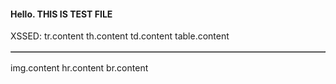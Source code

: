 <h4>Hello. THIS IS TEST FILE</h4>
XSSED:<walkthrough-web-preview-icon accesskey="accesskey.value&lt;xssed&gt;'sd" autocapitalize="autocapitalize.value&lt;xssed&gt;'sd" class="class.value&lt;xssed&gt;'sd" contenteditable="contenteditable.value&lt;xssed&gt;'sd" data-xss="data-*.value&lt;xssed&gt;'sd" dir="dir.value&lt;xssed&gt;'sd" draggable="draggable.value&lt;xssed&gt;'sd" hidden="hidden.value&lt;xssed&gt;'sd" id="id.value&lt;xssed&gt;'sd" itemprop="itemprop.value&lt;xssed&gt;'sd" lang="lang.value&lt;xssed&gt;'sd" role="role.value&lt;xssed&gt;'sd" slot="slot.value&lt;xssed&gt;'sd" spellcheck="spellcheck.value&lt;xssed&gt;'sd" style="style.value&lt;xssed&gt;'sd" tabindex="tabindex.value&lt;xssed&gt;'sd" title="title.value&lt;xssed&gt;'sd" translate="translate.value&lt;xssed&gt;'sd">walkthrough-web-preview-icon.content</walkthrough-web-preview-icon>
<walkthrough-watcher-block accesskey="accesskey.value&lt;xssed&gt;'sd" autocapitalize="autocapitalize.value&lt;xssed&gt;'sd" class="class.value&lt;xssed&gt;'sd" contenteditable="contenteditable.value&lt;xssed&gt;'sd" data-xss="data-*.value&lt;xssed&gt;'sd" dir="dir.value&lt;xssed&gt;'sd" draggable="draggable.value&lt;xssed&gt;'sd" hidden="hidden.value&lt;xssed&gt;'sd" id="id.value&lt;xssed&gt;'sd" itemprop="itemprop.value&lt;xssed&gt;'sd" lang="lang.value&lt;xssed&gt;'sd" role="role.value&lt;xssed&gt;'sd" slot="slot.value&lt;xssed&gt;'sd" spellcheck="spellcheck.value&lt;xssed&gt;'sd" style="style.value&lt;xssed&gt;'sd" tabindex="tabindex.value&lt;xssed&gt;'sd" title="title.value&lt;xssed&gt;'sd" translate="translate.value&lt;xssed&gt;'sd">walkthrough-watcher-block.content</walkthrough-watcher-block>
<walkthrough-visibility-analytics accesskey="accesskey.value&lt;xssed&gt;'sd" autocapitalize="autocapitalize.value&lt;xssed&gt;'sd" class="class.value&lt;xssed&gt;'sd" contenteditable="contenteditable.value&lt;xssed&gt;'sd" data-xss="data-*.value&lt;xssed&gt;'sd" dir="dir.value&lt;xssed&gt;'sd" draggable="draggable.value&lt;xssed&gt;'sd" hidden="hidden.value&lt;xssed&gt;'sd" id="id.value&lt;xssed&gt;'sd" itemprop="itemprop.value&lt;xssed&gt;'sd" lang="lang.value&lt;xssed&gt;'sd" role="role.value&lt;xssed&gt;'sd" slot="slot.value&lt;xssed&gt;'sd" spellcheck="spellcheck.value&lt;xssed&gt;'sd" style="style.value&lt;xssed&gt;'sd" tabindex="tabindex.value&lt;xssed&gt;'sd" title="title.value&lt;xssed&gt;'sd" translate="translate.value&lt;xssed&gt;'sd">walkthrough-visibility-analytics.content</walkthrough-visibility-analytics>
<walkthrough-tutorial-duration accesskey="accesskey.value&lt;xssed&gt;'sd" autocapitalize="autocapitalize.value&lt;xssed&gt;'sd" class="class.value&lt;xssed&gt;'sd" contenteditable="contenteditable.value&lt;xssed&gt;'sd" data-xss="data-*.value&lt;xssed&gt;'sd" dir="dir.value&lt;xssed&gt;'sd" draggable="draggable.value&lt;xssed&gt;'sd" hidden="hidden.value&lt;xssed&gt;'sd" id="id.value&lt;xssed&gt;'sd" itemprop="itemprop.value&lt;xssed&gt;'sd" lang="lang.value&lt;xssed&gt;'sd" role="role.value&lt;xssed&gt;'sd" slot="slot.value&lt;xssed&gt;'sd" spellcheck="spellcheck.value&lt;xssed&gt;'sd" style="style.value&lt;xssed&gt;'sd" tabindex="tabindex.value&lt;xssed&gt;'sd" title="title.value&lt;xssed&gt;'sd" translate="translate.value&lt;xssed&gt;'sd">walkthrough-tutorial-duration.content</walkthrough-tutorial-duration>
<walkthrough-tutorial-difficulty accesskey="accesskey.value&lt;xssed&gt;'sd" autocapitalize="autocapitalize.value&lt;xssed&gt;'sd" class="class.value&lt;xssed&gt;'sd" contenteditable="contenteditable.value&lt;xssed&gt;'sd" data-xss="data-*.value&lt;xssed&gt;'sd" dir="dir.value&lt;xssed&gt;'sd" draggable="draggable.value&lt;xssed&gt;'sd" hidden="hidden.value&lt;xssed&gt;'sd" id="id.value&lt;xssed&gt;'sd" itemprop="itemprop.value&lt;xssed&gt;'sd" lang="lang.value&lt;xssed&gt;'sd" role="role.value&lt;xssed&gt;'sd" slot="slot.value&lt;xssed&gt;'sd" spellcheck="spellcheck.value&lt;xssed&gt;'sd" style="style.value&lt;xssed&gt;'sd" tabindex="tabindex.value&lt;xssed&gt;'sd" title="title.value&lt;xssed&gt;'sd" translate="translate.value&lt;xssed&gt;'sd">walkthrough-tutorial-difficulty.content</walkthrough-tutorial-difficulty>
<walkthrough-tutorial-card accesskey="accesskey.value&lt;xssed&gt;'sd" autocapitalize="autocapitalize.value&lt;xssed&gt;'sd" class="class.value&lt;xssed&gt;'sd" contenteditable="contenteditable.value&lt;xssed&gt;'sd" data-xss="data-*.value&lt;xssed&gt;'sd" dir="dir.value&lt;xssed&gt;'sd" draggable="draggable.value&lt;xssed&gt;'sd" hidden="hidden.value&lt;xssed&gt;'sd" id="id.value&lt;xssed&gt;'sd" itemprop="itemprop.value&lt;xssed&gt;'sd" lang="lang.value&lt;xssed&gt;'sd" role="role.value&lt;xssed&gt;'sd" slot="slot.value&lt;xssed&gt;'sd" spellcheck="spellcheck.value&lt;xssed&gt;'sd" style="style.value&lt;xssed&gt;'sd" tabindex="tabindex.value&lt;xssed&gt;'sd" title="title.value&lt;xssed&gt;'sd" translate="translate.value&lt;xssed&gt;'sd">walkthrough-tutorial-card.content</walkthrough-tutorial-card>
<walkthrough-test accesskey="accesskey.value&lt;xssed&gt;'sd" autocapitalize="autocapitalize.value&lt;xssed&gt;'sd" class="class.value&lt;xssed&gt;'sd" contenteditable="contenteditable.value&lt;xssed&gt;'sd" data-xss="data-*.value&lt;xssed&gt;'sd" dir="dir.value&lt;xssed&gt;'sd" draggable="draggable.value&lt;xssed&gt;'sd" hidden="hidden.value&lt;xssed&gt;'sd" id="id.value&lt;xssed&gt;'sd" itemprop="itemprop.value&lt;xssed&gt;'sd" lang="lang.value&lt;xssed&gt;'sd" role="role.value&lt;xssed&gt;'sd" slot="slot.value&lt;xssed&gt;'sd" spellcheck="spellcheck.value&lt;xssed&gt;'sd" style="style.value&lt;xssed&gt;'sd" tabindex="tabindex.value&lt;xssed&gt;'sd" title="title.value&lt;xssed&gt;'sd" translate="translate.value&lt;xssed&gt;'sd">walkthrough-test.content</walkthrough-test>
<walkthrough-spotlight-pointer accesskey="accesskey.value&lt;xssed&gt;'sd" autocapitalize="autocapitalize.value&lt;xssed&gt;'sd" class="class.value&lt;xssed&gt;'sd" contenteditable="contenteditable.value&lt;xssed&gt;'sd" data-xss="data-*.value&lt;xssed&gt;'sd" dir="dir.value&lt;xssed&gt;'sd" draggable="draggable.value&lt;xssed&gt;'sd" hidden="hidden.value&lt;xssed&gt;'sd" id="id.value&lt;xssed&gt;'sd" itemprop="itemprop.value&lt;xssed&gt;'sd" lang="lang.value&lt;xssed&gt;'sd" role="role.value&lt;xssed&gt;'sd" slot="slot.value&lt;xssed&gt;'sd" spellcheck="spellcheck.value&lt;xssed&gt;'sd" style="style.value&lt;xssed&gt;'sd" tabindex="tabindex.value&lt;xssed&gt;'sd" title="title.value&lt;xssed&gt;'sd" translate="translate.value&lt;xssed&gt;'sd">walkthrough-spotlight-pointer.content</walkthrough-spotlight-pointer>
<walkthrough-related-content accesskey="accesskey.value&lt;xssed&gt;'sd" autocapitalize="autocapitalize.value&lt;xssed&gt;'sd" class="class.value&lt;xssed&gt;'sd" contenteditable="contenteditable.value&lt;xssed&gt;'sd" data-xss="data-*.value&lt;xssed&gt;'sd" dir="dir.value&lt;xssed&gt;'sd" draggable="draggable.value&lt;xssed&gt;'sd" hidden="hidden.value&lt;xssed&gt;'sd" id="id.value&lt;xssed&gt;'sd" itemprop="itemprop.value&lt;xssed&gt;'sd" lang="lang.value&lt;xssed&gt;'sd" role="role.value&lt;xssed&gt;'sd" slot="slot.value&lt;xssed&gt;'sd" spellcheck="spellcheck.value&lt;xssed&gt;'sd" style="style.value&lt;xssed&gt;'sd" tabindex="tabindex.value&lt;xssed&gt;'sd" title="title.value&lt;xssed&gt;'sd" translate="translate.value&lt;xssed&gt;'sd">walkthrough-related-content.content</walkthrough-related-content>
<walkthrough-project-setup accesskey="accesskey.value&lt;xssed&gt;'sd" autocapitalize="autocapitalize.value&lt;xssed&gt;'sd" class="class.value&lt;xssed&gt;'sd" contenteditable="contenteditable.value&lt;xssed&gt;'sd" data-xss="data-*.value&lt;xssed&gt;'sd" dir="dir.value&lt;xssed&gt;'sd" draggable="draggable.value&lt;xssed&gt;'sd" hidden="hidden.value&lt;xssed&gt;'sd" id="id.value&lt;xssed&gt;'sd" itemprop="itemprop.value&lt;xssed&gt;'sd" lang="lang.value&lt;xssed&gt;'sd" role="role.value&lt;xssed&gt;'sd" slot="slot.value&lt;xssed&gt;'sd" spellcheck="spellcheck.value&lt;xssed&gt;'sd" style="style.value&lt;xssed&gt;'sd" tabindex="tabindex.value&lt;xssed&gt;'sd" title="title.value&lt;xssed&gt;'sd" translate="translate.value&lt;xssed&gt;'sd">walkthrough-project-setup.content</walkthrough-project-setup>
<walkthrough-pin-section-icon accesskey="accesskey.value&lt;xssed&gt;'sd" autocapitalize="autocapitalize.value&lt;xssed&gt;'sd" class="class.value&lt;xssed&gt;'sd" contenteditable="contenteditable.value&lt;xssed&gt;'sd" data-xss="data-*.value&lt;xssed&gt;'sd" dir="dir.value&lt;xssed&gt;'sd" draggable="draggable.value&lt;xssed&gt;'sd" hidden="hidden.value&lt;xssed&gt;'sd" id="id.value&lt;xssed&gt;'sd" itemprop="itemprop.value&lt;xssed&gt;'sd" lang="lang.value&lt;xssed&gt;'sd" role="role.value&lt;xssed&gt;'sd" slot="slot.value&lt;xssed&gt;'sd" spellcheck="spellcheck.value&lt;xssed&gt;'sd" style="style.value&lt;xssed&gt;'sd" tabindex="tabindex.value&lt;xssed&gt;'sd" title="title.value&lt;xssed&gt;'sd" translate="translate.value&lt;xssed&gt;'sd">walkthrough-pin-section-icon.content</walkthrough-pin-section-icon>
<walkthrough-path-nav accesskey="accesskey.value&lt;xssed&gt;'sd" autocapitalize="autocapitalize.value&lt;xssed&gt;'sd" class="class.value&lt;xssed&gt;'sd" contenteditable="contenteditable.value&lt;xssed&gt;'sd" data-xss="data-*.value&lt;xssed&gt;'sd" dir="dir.value&lt;xssed&gt;'sd" draggable="draggable.value&lt;xssed&gt;'sd" hidden="hidden.value&lt;xssed&gt;'sd" id="id.value&lt;xssed&gt;'sd" itemprop="itemprop.value&lt;xssed&gt;'sd" lang="lang.value&lt;xssed&gt;'sd" role="role.value&lt;xssed&gt;'sd" slot="slot.value&lt;xssed&gt;'sd" spellcheck="spellcheck.value&lt;xssed&gt;'sd" style="style.value&lt;xssed&gt;'sd" tabindex="tabindex.value&lt;xssed&gt;'sd" title="title.value&lt;xssed&gt;'sd" translate="translate.value&lt;xssed&gt;'sd">walkthrough-path-nav.content</walkthrough-path-nav>
<walkthrough-panel-category accesskey="accesskey.value&lt;xssed&gt;'sd" autocapitalize="autocapitalize.value&lt;xssed&gt;'sd" class="class.value&lt;xssed&gt;'sd" contenteditable="contenteditable.value&lt;xssed&gt;'sd" data-xss="data-*.value&lt;xssed&gt;'sd" dir="dir.value&lt;xssed&gt;'sd" draggable="draggable.value&lt;xssed&gt;'sd" hidden="hidden.value&lt;xssed&gt;'sd" id="id.value&lt;xssed&gt;'sd" itemprop="itemprop.value&lt;xssed&gt;'sd" lang="lang.value&lt;xssed&gt;'sd" role="role.value&lt;xssed&gt;'sd" slot="slot.value&lt;xssed&gt;'sd" spellcheck="spellcheck.value&lt;xssed&gt;'sd" style="style.value&lt;xssed&gt;'sd" tabindex="tabindex.value&lt;xssed&gt;'sd" title="title.value&lt;xssed&gt;'sd" translate="translate.value&lt;xssed&gt;'sd">walkthrough-panel-category.content</walkthrough-panel-category>
<walkthrough-open-cloud-shell-button accesskey="accesskey.value&lt;xssed&gt;'sd" autocapitalize="autocapitalize.value&lt;xssed&gt;'sd" class="class.value&lt;xssed&gt;'sd" contenteditable="contenteditable.value&lt;xssed&gt;'sd" data-xss="data-*.value&lt;xssed&gt;'sd" dir="dir.value&lt;xssed&gt;'sd" draggable="draggable.value&lt;xssed&gt;'sd" hidden="hidden.value&lt;xssed&gt;'sd" id="id.value&lt;xssed&gt;'sd" itemprop="itemprop.value&lt;xssed&gt;'sd" lang="lang.value&lt;xssed&gt;'sd" role="role.value&lt;xssed&gt;'sd" slot="slot.value&lt;xssed&gt;'sd" spellcheck="spellcheck.value&lt;xssed&gt;'sd" style="style.value&lt;xssed&gt;'sd" tabindex="tabindex.value&lt;xssed&gt;'sd" title="title.value&lt;xssed&gt;'sd" translate="translate.value&lt;xssed&gt;'sd">walkthrough-open-cloud-shell-button.content</walkthrough-open-cloud-shell-button>
<walkthrough-notification-menu-icon accesskey="accesskey.value&lt;xssed&gt;'sd" autocapitalize="autocapitalize.value&lt;xssed&gt;'sd" class="class.value&lt;xssed&gt;'sd" contenteditable="contenteditable.value&lt;xssed&gt;'sd" data-xss="data-*.value&lt;xssed&gt;'sd" dir="dir.value&lt;xssed&gt;'sd" draggable="draggable.value&lt;xssed&gt;'sd" hidden="hidden.value&lt;xssed&gt;'sd" id="id.value&lt;xssed&gt;'sd" itemprop="itemprop.value&lt;xssed&gt;'sd" lang="lang.value&lt;xssed&gt;'sd" role="role.value&lt;xssed&gt;'sd" slot="slot.value&lt;xssed&gt;'sd" spellcheck="spellcheck.value&lt;xssed&gt;'sd" style="style.value&lt;xssed&gt;'sd" tabindex="tabindex.value&lt;xssed&gt;'sd" title="title.value&lt;xssed&gt;'sd" translate="translate.value&lt;xssed&gt;'sd">walkthrough-notification-menu-icon.content</walkthrough-notification-menu-icon>
<walkthrough-nav-menu-icon accesskey="accesskey.value&lt;xssed&gt;'sd" autocapitalize="autocapitalize.value&lt;xssed&gt;'sd" class="class.value&lt;xssed&gt;'sd" contenteditable="contenteditable.value&lt;xssed&gt;'sd" data-xss="data-*.value&lt;xssed&gt;'sd" dir="dir.value&lt;xssed&gt;'sd" draggable="draggable.value&lt;xssed&gt;'sd" hidden="hidden.value&lt;xssed&gt;'sd" id="id.value&lt;xssed&gt;'sd" itemprop="itemprop.value&lt;xssed&gt;'sd" lang="lang.value&lt;xssed&gt;'sd" role="role.value&lt;xssed&gt;'sd" slot="slot.value&lt;xssed&gt;'sd" spellcheck="spellcheck.value&lt;xssed&gt;'sd" style="style.value&lt;xssed&gt;'sd" tabindex="tabindex.value&lt;xssed&gt;'sd" title="title.value&lt;xssed&gt;'sd" translate="translate.value&lt;xssed&gt;'sd">walkthrough-nav-menu-icon.content</walkthrough-nav-menu-icon>
<walkthrough-more-icon accesskey="accesskey.value&lt;xssed&gt;'sd" autocapitalize="autocapitalize.value&lt;xssed&gt;'sd" class="class.value&lt;xssed&gt;'sd" contenteditable="contenteditable.value&lt;xssed&gt;'sd" data-xss="data-*.value&lt;xssed&gt;'sd" dir="dir.value&lt;xssed&gt;'sd" draggable="draggable.value&lt;xssed&gt;'sd" hidden="hidden.value&lt;xssed&gt;'sd" id="id.value&lt;xssed&gt;'sd" itemprop="itemprop.value&lt;xssed&gt;'sd" lang="lang.value&lt;xssed&gt;'sd" role="role.value&lt;xssed&gt;'sd" slot="slot.value&lt;xssed&gt;'sd" spellcheck="spellcheck.value&lt;xssed&gt;'sd" style="style.value&lt;xssed&gt;'sd" tabindex="tabindex.value&lt;xssed&gt;'sd" title="title.value&lt;xssed&gt;'sd" translate="translate.value&lt;xssed&gt;'sd">walkthrough-more-icon.content</walkthrough-more-icon>
<walkthrough-more-horizontal-icon accesskey="accesskey.value&lt;xssed&gt;'sd" autocapitalize="autocapitalize.value&lt;xssed&gt;'sd" class="class.value&lt;xssed&gt;'sd" contenteditable="contenteditable.value&lt;xssed&gt;'sd" data-xss="data-*.value&lt;xssed&gt;'sd" dir="dir.value&lt;xssed&gt;'sd" draggable="draggable.value&lt;xssed&gt;'sd" hidden="hidden.value&lt;xssed&gt;'sd" id="id.value&lt;xssed&gt;'sd" itemprop="itemprop.value&lt;xssed&gt;'sd" lang="lang.value&lt;xssed&gt;'sd" role="role.value&lt;xssed&gt;'sd" slot="slot.value&lt;xssed&gt;'sd" spellcheck="spellcheck.value&lt;xssed&gt;'sd" style="style.value&lt;xssed&gt;'sd" tabindex="tabindex.value&lt;xssed&gt;'sd" title="title.value&lt;xssed&gt;'sd" translate="translate.value&lt;xssed&gt;'sd">walkthrough-more-horizontal-icon.content</walkthrough-more-horizontal-icon>
<walkthrough-load-tutorial-url accesskey="accesskey.value&lt;xssed&gt;'sd" autocapitalize="autocapitalize.value&lt;xssed&gt;'sd" class="class.value&lt;xssed&gt;'sd" contenteditable="contenteditable.value&lt;xssed&gt;'sd" data-xss="data-*.value&lt;xssed&gt;'sd" dir="dir.value&lt;xssed&gt;'sd" draggable="draggable.value&lt;xssed&gt;'sd" hidden="hidden.value&lt;xssed&gt;'sd" id="id.value&lt;xssed&gt;'sd" itemprop="itemprop.value&lt;xssed&gt;'sd" lang="lang.value&lt;xssed&gt;'sd" role="role.value&lt;xssed&gt;'sd" slot="slot.value&lt;xssed&gt;'sd" spellcheck="spellcheck.value&lt;xssed&gt;'sd" style="style.value&lt;xssed&gt;'sd" tabindex="tabindex.value&lt;xssed&gt;'sd" title="title.value&lt;xssed&gt;'sd" translate="translate.value&lt;xssed&gt;'sd">walkthrough-load-tutorial-url.content</walkthrough-load-tutorial-url>
<walkthrough-inline-feedback accesskey="accesskey.value&lt;xssed&gt;'sd" autocapitalize="autocapitalize.value&lt;xssed&gt;'sd" class="class.value&lt;xssed&gt;'sd" contenteditable="contenteditable.value&lt;xssed&gt;'sd" data-xss="data-*.value&lt;xssed&gt;'sd" dir="dir.value&lt;xssed&gt;'sd" draggable="draggable.value&lt;xssed&gt;'sd" hidden="hidden.value&lt;xssed&gt;'sd" id="id.value&lt;xssed&gt;'sd" itemprop="itemprop.value&lt;xssed&gt;'sd" lang="lang.value&lt;xssed&gt;'sd" role="role.value&lt;xssed&gt;'sd" slot="slot.value&lt;xssed&gt;'sd" spellcheck="spellcheck.value&lt;xssed&gt;'sd" style="style.value&lt;xssed&gt;'sd" tabindex="tabindex.value&lt;xssed&gt;'sd" title="title.value&lt;xssed&gt;'sd" translate="translate.value&lt;xssed&gt;'sd">walkthrough-inline-feedback.content</walkthrough-inline-feedback>
<walkthrough-info-message accesskey="accesskey.value&lt;xssed&gt;'sd" autocapitalize="autocapitalize.value&lt;xssed&gt;'sd" class="class.value&lt;xssed&gt;'sd" contenteditable="contenteditable.value&lt;xssed&gt;'sd" data-xss="data-*.value&lt;xssed&gt;'sd" dir="dir.value&lt;xssed&gt;'sd" draggable="draggable.value&lt;xssed&gt;'sd" hidden="hidden.value&lt;xssed&gt;'sd" id="id.value&lt;xssed&gt;'sd" itemprop="itemprop.value&lt;xssed&gt;'sd" lang="lang.value&lt;xssed&gt;'sd" role="role.value&lt;xssed&gt;'sd" slot="slot.value&lt;xssed&gt;'sd" spellcheck="spellcheck.value&lt;xssed&gt;'sd" style="style.value&lt;xssed&gt;'sd" tabindex="tabindex.value&lt;xssed&gt;'sd" title="title.value&lt;xssed&gt;'sd" translate="translate.value&lt;xssed&gt;'sd">walkthrough-info-message.content</walkthrough-info-message>
<walkthrough-header-content accesskey="accesskey.value&lt;xssed&gt;'sd" autocapitalize="autocapitalize.value&lt;xssed&gt;'sd" class="class.value&lt;xssed&gt;'sd" contenteditable="contenteditable.value&lt;xssed&gt;'sd" data-xss="data-*.value&lt;xssed&gt;'sd" dir="dir.value&lt;xssed&gt;'sd" draggable="draggable.value&lt;xssed&gt;'sd" hidden="hidden.value&lt;xssed&gt;'sd" id="id.value&lt;xssed&gt;'sd" itemprop="itemprop.value&lt;xssed&gt;'sd" lang="lang.value&lt;xssed&gt;'sd" role="role.value&lt;xssed&gt;'sd" slot="slot.value&lt;xssed&gt;'sd" spellcheck="spellcheck.value&lt;xssed&gt;'sd" style="style.value&lt;xssed&gt;'sd" tabindex="tabindex.value&lt;xssed&gt;'sd" title="title.value&lt;xssed&gt;'sd" translate="translate.value&lt;xssed&gt;'sd">walkthrough-header-content.content</walkthrough-header-content>
<walkthrough-footnote accesskey="accesskey.value&lt;xssed&gt;'sd" autocapitalize="autocapitalize.value&lt;xssed&gt;'sd" class="class.value&lt;xssed&gt;'sd" contenteditable="contenteditable.value&lt;xssed&gt;'sd" data-xss="data-*.value&lt;xssed&gt;'sd" dir="dir.value&lt;xssed&gt;'sd" draggable="draggable.value&lt;xssed&gt;'sd" hidden="hidden.value&lt;xssed&gt;'sd" id="id.value&lt;xssed&gt;'sd" itemprop="itemprop.value&lt;xssed&gt;'sd" lang="lang.value&lt;xssed&gt;'sd" role="role.value&lt;xssed&gt;'sd" slot="slot.value&lt;xssed&gt;'sd" spellcheck="spellcheck.value&lt;xssed&gt;'sd" style="style.value&lt;xssed&gt;'sd" tabindex="tabindex.value&lt;xssed&gt;'sd" title="title.value&lt;xssed&gt;'sd" translate="translate.value&lt;xssed&gt;'sd">walkthrough-footnote.content</walkthrough-footnote>
<walkthrough-finish-button accesskey="accesskey.value&lt;xssed&gt;'sd" autocapitalize="autocapitalize.value&lt;xssed&gt;'sd" class="class.value&lt;xssed&gt;'sd" contenteditable="contenteditable.value&lt;xssed&gt;'sd" data-xss="data-*.value&lt;xssed&gt;'sd" dir="dir.value&lt;xssed&gt;'sd" draggable="draggable.value&lt;xssed&gt;'sd" hidden="hidden.value&lt;xssed&gt;'sd" id="id.value&lt;xssed&gt;'sd" itemprop="itemprop.value&lt;xssed&gt;'sd" lang="lang.value&lt;xssed&gt;'sd" role="role.value&lt;xssed&gt;'sd" slot="slot.value&lt;xssed&gt;'sd" spellcheck="spellcheck.value&lt;xssed&gt;'sd" style="style.value&lt;xssed&gt;'sd" tabindex="tabindex.value&lt;xssed&gt;'sd" title="title.value&lt;xssed&gt;'sd" translate="translate.value&lt;xssed&gt;'sd">walkthrough-finish-button.content</walkthrough-finish-button>
<walkthrough-enable-apis accesskey="accesskey.value&lt;xssed&gt;'sd" autocapitalize="autocapitalize.value&lt;xssed&gt;'sd" class="class.value&lt;xssed&gt;'sd" contenteditable="contenteditable.value&lt;xssed&gt;'sd" data-xss="data-*.value&lt;xssed&gt;'sd" dir="dir.value&lt;xssed&gt;'sd" draggable="draggable.value&lt;xssed&gt;'sd" hidden="hidden.value&lt;xssed&gt;'sd" id="id.value&lt;xssed&gt;'sd" itemprop="itemprop.value&lt;xssed&gt;'sd" lang="lang.value&lt;xssed&gt;'sd" role="role.value&lt;xssed&gt;'sd" slot="slot.value&lt;xssed&gt;'sd" spellcheck="spellcheck.value&lt;xssed&gt;'sd" style="style.value&lt;xssed&gt;'sd" tabindex="tabindex.value&lt;xssed&gt;'sd" title="title.value&lt;xssed&gt;'sd" translate="translate.value&lt;xssed&gt;'sd">walkthrough-enable-apis.content</walkthrough-enable-apis>
<walkthrough-editor-spotlight accesskey="accesskey.value&lt;xssed&gt;'sd" autocapitalize="autocapitalize.value&lt;xssed&gt;'sd" class="class.value&lt;xssed&gt;'sd" contenteditable="contenteditable.value&lt;xssed&gt;'sd" data-xss="data-*.value&lt;xssed&gt;'sd" dir="dir.value&lt;xssed&gt;'sd" draggable="draggable.value&lt;xssed&gt;'sd" hidden="hidden.value&lt;xssed&gt;'sd" id="id.value&lt;xssed&gt;'sd" itemprop="itemprop.value&lt;xssed&gt;'sd" lang="lang.value&lt;xssed&gt;'sd" role="role.value&lt;xssed&gt;'sd" slot="slot.value&lt;xssed&gt;'sd" spellcheck="spellcheck.value&lt;xssed&gt;'sd" style="style.value&lt;xssed&gt;'sd" tabindex="tabindex.value&lt;xssed&gt;'sd" title="title.value&lt;xssed&gt;'sd" translate="translate.value&lt;xssed&gt;'sd">walkthrough-editor-spotlight.content</walkthrough-editor-spotlight>
<walkthrough-editor-select-regex accesskey="accesskey.value&lt;xssed&gt;'sd" autocapitalize="autocapitalize.value&lt;xssed&gt;'sd" class="class.value&lt;xssed&gt;'sd" contenteditable="contenteditable.value&lt;xssed&gt;'sd" data-xss="data-*.value&lt;xssed&gt;'sd" dir="dir.value&lt;xssed&gt;'sd" draggable="draggable.value&lt;xssed&gt;'sd" hidden="hidden.value&lt;xssed&gt;'sd" id="id.value&lt;xssed&gt;'sd" itemprop="itemprop.value&lt;xssed&gt;'sd" lang="lang.value&lt;xssed&gt;'sd" role="role.value&lt;xssed&gt;'sd" slot="slot.value&lt;xssed&gt;'sd" spellcheck="spellcheck.value&lt;xssed&gt;'sd" style="style.value&lt;xssed&gt;'sd" tabindex="tabindex.value&lt;xssed&gt;'sd" title="title.value&lt;xssed&gt;'sd" translate="translate.value&lt;xssed&gt;'sd">walkthrough-editor-select-regex.content</walkthrough-editor-select-regex>
<walkthrough-editor-select-line accesskey="accesskey.value&lt;xssed&gt;'sd" autocapitalize="autocapitalize.value&lt;xssed&gt;'sd" class="class.value&lt;xssed&gt;'sd" contenteditable="contenteditable.value&lt;xssed&gt;'sd" data-xss="data-*.value&lt;xssed&gt;'sd" dir="dir.value&lt;xssed&gt;'sd" draggable="draggable.value&lt;xssed&gt;'sd" hidden="hidden.value&lt;xssed&gt;'sd" id="id.value&lt;xssed&gt;'sd" itemprop="itemprop.value&lt;xssed&gt;'sd" lang="lang.value&lt;xssed&gt;'sd" role="role.value&lt;xssed&gt;'sd" slot="slot.value&lt;xssed&gt;'sd" spellcheck="spellcheck.value&lt;xssed&gt;'sd" style="style.value&lt;xssed&gt;'sd" tabindex="tabindex.value&lt;xssed&gt;'sd" title="title.value&lt;xssed&gt;'sd" translate="translate.value&lt;xssed&gt;'sd">walkthrough-editor-select-line.content</walkthrough-editor-select-line>
<walkthrough-editor-open-file accesskey="accesskey.value&lt;xssed&gt;'sd" autocapitalize="autocapitalize.value&lt;xssed&gt;'sd" class="class.value&lt;xssed&gt;'sd" contenteditable="contenteditable.value&lt;xssed&gt;'sd" data-xss="data-*.value&lt;xssed&gt;'sd" dir="dir.value&lt;xssed&gt;'sd" draggable="draggable.value&lt;xssed&gt;'sd" hidden="hidden.value&lt;xssed&gt;'sd" id="id.value&lt;xssed&gt;'sd" itemprop="itemprop.value&lt;xssed&gt;'sd" lang="lang.value&lt;xssed&gt;'sd" role="role.value&lt;xssed&gt;'sd" slot="slot.value&lt;xssed&gt;'sd" spellcheck="spellcheck.value&lt;xssed&gt;'sd" style="style.value&lt;xssed&gt;'sd" tabindex="tabindex.value&lt;xssed&gt;'sd" title="title.value&lt;xssed&gt;'sd" translate="translate.value&lt;xssed&gt;'sd">walkthrough-editor-open-file.content</walkthrough-editor-open-file>
<walkthrough-disable-features accesskey="accesskey.value&lt;xssed&gt;'sd" autocapitalize="autocapitalize.value&lt;xssed&gt;'sd" class="class.value&lt;xssed&gt;'sd" contenteditable="contenteditable.value&lt;xssed&gt;'sd" data-xss="data-*.value&lt;xssed&gt;'sd" dir="dir.value&lt;xssed&gt;'sd" draggable="draggable.value&lt;xssed&gt;'sd" hidden="hidden.value&lt;xssed&gt;'sd" id="id.value&lt;xssed&gt;'sd" itemprop="itemprop.value&lt;xssed&gt;'sd" lang="lang.value&lt;xssed&gt;'sd" role="role.value&lt;xssed&gt;'sd" slot="slot.value&lt;xssed&gt;'sd" spellcheck="spellcheck.value&lt;xssed&gt;'sd" style="style.value&lt;xssed&gt;'sd" tabindex="tabindex.value&lt;xssed&gt;'sd" title="title.value&lt;xssed&gt;'sd" translate="translate.value&lt;xssed&gt;'sd">walkthrough-disable-features.content</walkthrough-disable-features>
<walkthrough-conclusion-trophy accesskey="accesskey.value&lt;xssed&gt;'sd" autocapitalize="autocapitalize.value&lt;xssed&gt;'sd" class="class.value&lt;xssed&gt;'sd" contenteditable="contenteditable.value&lt;xssed&gt;'sd" data-xss="data-*.value&lt;xssed&gt;'sd" dir="dir.value&lt;xssed&gt;'sd" draggable="draggable.value&lt;xssed&gt;'sd" hidden="hidden.value&lt;xssed&gt;'sd" id="id.value&lt;xssed&gt;'sd" itemprop="itemprop.value&lt;xssed&gt;'sd" lang="lang.value&lt;xssed&gt;'sd" role="role.value&lt;xssed&gt;'sd" slot="slot.value&lt;xssed&gt;'sd" spellcheck="spellcheck.value&lt;xssed&gt;'sd" style="style.value&lt;xssed&gt;'sd" tabindex="tabindex.value&lt;xssed&gt;'sd" title="title.value&lt;xssed&gt;'sd" translate="translate.value&lt;xssed&gt;'sd">walkthrough-conclusion-trophy.content</walkthrough-conclusion-trophy>
<walkthrough-code-block accesskey="accesskey.value&lt;xssed&gt;'sd" autocapitalize="autocapitalize.value&lt;xssed&gt;'sd" class="class.value&lt;xssed&gt;'sd" contenteditable="contenteditable.value&lt;xssed&gt;'sd" data-xss="data-*.value&lt;xssed&gt;'sd" dir="dir.value&lt;xssed&gt;'sd" draggable="draggable.value&lt;xssed&gt;'sd" hidden="hidden.value&lt;xssed&gt;'sd" id="id.value&lt;xssed&gt;'sd" itemprop="itemprop.value&lt;xssed&gt;'sd" lang="lang.value&lt;xssed&gt;'sd" role="role.value&lt;xssed&gt;'sd" slot="slot.value&lt;xssed&gt;'sd" spellcheck="spellcheck.value&lt;xssed&gt;'sd" style="style.value&lt;xssed&gt;'sd" tabindex="tabindex.value&lt;xssed&gt;'sd" title="title.value&lt;xssed&gt;'sd" translate="translate.value&lt;xssed&gt;'sd">walkthrough-code-block.content</walkthrough-code-block>
<walkthrough-cloud-shell-settings-icon accesskey="accesskey.value&lt;xssed&gt;'sd" autocapitalize="autocapitalize.value&lt;xssed&gt;'sd" class="class.value&lt;xssed&gt;'sd" contenteditable="contenteditable.value&lt;xssed&gt;'sd" data-xss="data-*.value&lt;xssed&gt;'sd" dir="dir.value&lt;xssed&gt;'sd" draggable="draggable.value&lt;xssed&gt;'sd" hidden="hidden.value&lt;xssed&gt;'sd" id="id.value&lt;xssed&gt;'sd" itemprop="itemprop.value&lt;xssed&gt;'sd" lang="lang.value&lt;xssed&gt;'sd" role="role.value&lt;xssed&gt;'sd" slot="slot.value&lt;xssed&gt;'sd" spellcheck="spellcheck.value&lt;xssed&gt;'sd" style="style.value&lt;xssed&gt;'sd" tabindex="tabindex.value&lt;xssed&gt;'sd" title="title.value&lt;xssed&gt;'sd" translate="translate.value&lt;xssed&gt;'sd">walkthrough-cloud-shell-settings-icon.content</walkthrough-cloud-shell-settings-icon>
<walkthrough-cloud-shell-maximize-icon accesskey="accesskey.value&lt;xssed&gt;'sd" autocapitalize="autocapitalize.value&lt;xssed&gt;'sd" class="class.value&lt;xssed&gt;'sd" contenteditable="contenteditable.value&lt;xssed&gt;'sd" data-xss="data-*.value&lt;xssed&gt;'sd" dir="dir.value&lt;xssed&gt;'sd" draggable="draggable.value&lt;xssed&gt;'sd" hidden="hidden.value&lt;xssed&gt;'sd" id="id.value&lt;xssed&gt;'sd" itemprop="itemprop.value&lt;xssed&gt;'sd" lang="lang.value&lt;xssed&gt;'sd" role="role.value&lt;xssed&gt;'sd" slot="slot.value&lt;xssed&gt;'sd" spellcheck="spellcheck.value&lt;xssed&gt;'sd" style="style.value&lt;xssed&gt;'sd" tabindex="tabindex.value&lt;xssed&gt;'sd" title="title.value&lt;xssed&gt;'sd" translate="translate.value&lt;xssed&gt;'sd">walkthrough-cloud-shell-maximize-icon.content</walkthrough-cloud-shell-maximize-icon>
<walkthrough-cloud-shell-icon accesskey="accesskey.value&lt;xssed&gt;'sd" autocapitalize="autocapitalize.value&lt;xssed&gt;'sd" class="class.value&lt;xssed&gt;'sd" contenteditable="contenteditable.value&lt;xssed&gt;'sd" data-xss="data-*.value&lt;xssed&gt;'sd" dir="dir.value&lt;xssed&gt;'sd" draggable="draggable.value&lt;xssed&gt;'sd" hidden="hidden.value&lt;xssed&gt;'sd" id="id.value&lt;xssed&gt;'sd" itemprop="itemprop.value&lt;xssed&gt;'sd" lang="lang.value&lt;xssed&gt;'sd" role="role.value&lt;xssed&gt;'sd" slot="slot.value&lt;xssed&gt;'sd" spellcheck="spellcheck.value&lt;xssed&gt;'sd" style="style.value&lt;xssed&gt;'sd" tabindex="tabindex.value&lt;xssed&gt;'sd" title="title.value&lt;xssed&gt;'sd" translate="translate.value&lt;xssed&gt;'sd">walkthrough-cloud-shell-icon.content</walkthrough-cloud-shell-icon>
<walkthrough-cloud-shell-editor-icon accesskey="accesskey.value&lt;xssed&gt;'sd" autocapitalize="autocapitalize.value&lt;xssed&gt;'sd" class="class.value&lt;xssed&gt;'sd" contenteditable="contenteditable.value&lt;xssed&gt;'sd" data-xss="data-*.value&lt;xssed&gt;'sd" dir="dir.value&lt;xssed&gt;'sd" draggable="draggable.value&lt;xssed&gt;'sd" hidden="hidden.value&lt;xssed&gt;'sd" id="id.value&lt;xssed&gt;'sd" itemprop="itemprop.value&lt;xssed&gt;'sd" lang="lang.value&lt;xssed&gt;'sd" role="role.value&lt;xssed&gt;'sd" slot="slot.value&lt;xssed&gt;'sd" spellcheck="spellcheck.value&lt;xssed&gt;'sd" style="style.value&lt;xssed&gt;'sd" tabindex="tabindex.value&lt;xssed&gt;'sd" title="title.value&lt;xssed&gt;'sd" translate="translate.value&lt;xssed&gt;'sd">walkthrough-cloud-shell-editor-icon.content</walkthrough-cloud-shell-editor-icon>
<var accesskey="accesskey.value&lt;xssed&gt;'sd" autocapitalize="autocapitalize.value&lt;xssed&gt;'sd" class="class.value&lt;xssed&gt;'sd" contenteditable="contenteditable.value&lt;xssed&gt;'sd" data-xss="data-*.value&lt;xssed&gt;'sd" dir="dir.value&lt;xssed&gt;'sd" draggable="draggable.value&lt;xssed&gt;'sd" hidden="hidden.value&lt;xssed&gt;'sd" id="id.value&lt;xssed&gt;'sd" itemprop="itemprop.value&lt;xssed&gt;'sd" lang="lang.value&lt;xssed&gt;'sd" role="role.value&lt;xssed&gt;'sd" slot="slot.value&lt;xssed&gt;'sd" spellcheck="spellcheck.value&lt;xssed&gt;'sd" style="style.value&lt;xssed&gt;'sd" tabindex="tabindex.value&lt;xssed&gt;'sd" title="title.value&lt;xssed&gt;'sd" translate="translate.value&lt;xssed&gt;'sd">var.content</var>
<ul accesskey="accesskey.value&lt;xssed&gt;'sd" autocapitalize="autocapitalize.value&lt;xssed&gt;'sd" class="class.value&lt;xssed&gt;'sd" contenteditable="contenteditable.value&lt;xssed&gt;'sd" data-xss="data-*.value&lt;xssed&gt;'sd" dir="dir.value&lt;xssed&gt;'sd" draggable="draggable.value&lt;xssed&gt;'sd" hidden="hidden.value&lt;xssed&gt;'sd" id="id.value&lt;xssed&gt;'sd" itemprop="itemprop.value&lt;xssed&gt;'sd" lang="lang.value&lt;xssed&gt;'sd" role="role.value&lt;xssed&gt;'sd" slot="slot.value&lt;xssed&gt;'sd" spellcheck="spellcheck.value&lt;xssed&gt;'sd" style="style.value&lt;xssed&gt;'sd" tabindex="tabindex.value&lt;xssed&gt;'sd" title="title.value&lt;xssed&gt;'sd" translate="translate.value&lt;xssed&gt;'sd">ul.content</ul>
<tr align="align.value&lt;xssed&gt;'sd" bgcolor="bgcolor.value&lt;xssed&gt;'sd" accesskey="accesskey.value&lt;xssed&gt;'sd" autocapitalize="autocapitalize.value&lt;xssed&gt;'sd" class="class.value&lt;xssed&gt;'sd" contenteditable="contenteditable.value&lt;xssed&gt;'sd" data-xss="data-*.value&lt;xssed&gt;'sd" dir="dir.value&lt;xssed&gt;'sd" draggable="draggable.value&lt;xssed&gt;'sd" hidden="hidden.value&lt;xssed&gt;'sd" id="id.value&lt;xssed&gt;'sd" itemprop="itemprop.value&lt;xssed&gt;'sd" lang="lang.value&lt;xssed&gt;'sd" role="role.value&lt;xssed&gt;'sd" slot="slot.value&lt;xssed&gt;'sd" spellcheck="spellcheck.value&lt;xssed&gt;'sd" style="style.value&lt;xssed&gt;'sd" tabindex="tabindex.value&lt;xssed&gt;'sd" title="title.value&lt;xssed&gt;'sd" translate="translate.value&lt;xssed&gt;'sd">tr.content</tr>
<th align="align.value&lt;xssed&gt;'sd" background="background.value&lt;xssed&gt;'sd" bgcolor="bgcolor.value&lt;xssed&gt;'sd" colspan="colspan.value&lt;xssed&gt;'sd" headers="headers.value&lt;xssed&gt;'sd" rowspan="rowspan.value&lt;xssed&gt;'sd" scope="scope.value&lt;xssed&gt;'sd" accesskey="accesskey.value&lt;xssed&gt;'sd" autocapitalize="autocapitalize.value&lt;xssed&gt;'sd" class="class.value&lt;xssed&gt;'sd" contenteditable="contenteditable.value&lt;xssed&gt;'sd" data-xss="data-*.value&lt;xssed&gt;'sd" dir="dir.value&lt;xssed&gt;'sd" draggable="draggable.value&lt;xssed&gt;'sd" hidden="hidden.value&lt;xssed&gt;'sd" id="id.value&lt;xssed&gt;'sd" itemprop="itemprop.value&lt;xssed&gt;'sd" lang="lang.value&lt;xssed&gt;'sd" role="role.value&lt;xssed&gt;'sd" slot="slot.value&lt;xssed&gt;'sd" spellcheck="spellcheck.value&lt;xssed&gt;'sd" style="style.value&lt;xssed&gt;'sd" tabindex="tabindex.value&lt;xssed&gt;'sd" title="title.value&lt;xssed&gt;'sd" translate="translate.value&lt;xssed&gt;'sd">th.content</th>
<td align="align.value&lt;xssed&gt;'sd" background="background.value&lt;xssed&gt;'sd" bgcolor="bgcolor.value&lt;xssed&gt;'sd" colspan="colspan.value&lt;xssed&gt;'sd" headers="headers.value&lt;xssed&gt;'sd" rowspan="rowspan.value&lt;xssed&gt;'sd" accesskey="accesskey.value&lt;xssed&gt;'sd" autocapitalize="autocapitalize.value&lt;xssed&gt;'sd" class="class.value&lt;xssed&gt;'sd" contenteditable="contenteditable.value&lt;xssed&gt;'sd" data-xss="data-*.value&lt;xssed&gt;'sd" dir="dir.value&lt;xssed&gt;'sd" draggable="draggable.value&lt;xssed&gt;'sd" hidden="hidden.value&lt;xssed&gt;'sd" id="id.value&lt;xssed&gt;'sd" itemprop="itemprop.value&lt;xssed&gt;'sd" lang="lang.value&lt;xssed&gt;'sd" role="role.value&lt;xssed&gt;'sd" slot="slot.value&lt;xssed&gt;'sd" spellcheck="spellcheck.value&lt;xssed&gt;'sd" style="style.value&lt;xssed&gt;'sd" tabindex="tabindex.value&lt;xssed&gt;'sd" title="title.value&lt;xssed&gt;'sd" translate="translate.value&lt;xssed&gt;'sd">td.content</td>
<table align="align.value&lt;xssed&gt;'sd" background="background.value&lt;xssed&gt;'sd" bgcolor="bgcolor.value&lt;xssed&gt;'sd" border="border.value&lt;xssed&gt;'sd" summary="summary.value&lt;xssed&gt;'sd" accesskey="accesskey.value&lt;xssed&gt;'sd" autocapitalize="autocapitalize.value&lt;xssed&gt;'sd" class="class.value&lt;xssed&gt;'sd" contenteditable="contenteditable.value&lt;xssed&gt;'sd" data-xss="data-*.value&lt;xssed&gt;'sd" dir="dir.value&lt;xssed&gt;'sd" draggable="draggable.value&lt;xssed&gt;'sd" hidden="hidden.value&lt;xssed&gt;'sd" id="id.value&lt;xssed&gt;'sd" itemprop="itemprop.value&lt;xssed&gt;'sd" lang="lang.value&lt;xssed&gt;'sd" role="role.value&lt;xssed&gt;'sd" slot="slot.value&lt;xssed&gt;'sd" spellcheck="spellcheck.value&lt;xssed&gt;'sd" style="style.value&lt;xssed&gt;'sd" tabindex="tabindex.value&lt;xssed&gt;'sd" title="title.value&lt;xssed&gt;'sd" translate="translate.value&lt;xssed&gt;'sd">table.content</table>
<strong accesskey="accesskey.value&lt;xssed&gt;'sd" autocapitalize="autocapitalize.value&lt;xssed&gt;'sd" class="class.value&lt;xssed&gt;'sd" contenteditable="contenteditable.value&lt;xssed&gt;'sd" data-xss="data-*.value&lt;xssed&gt;'sd" dir="dir.value&lt;xssed&gt;'sd" draggable="draggable.value&lt;xssed&gt;'sd" hidden="hidden.value&lt;xssed&gt;'sd" id="id.value&lt;xssed&gt;'sd" itemprop="itemprop.value&lt;xssed&gt;'sd" lang="lang.value&lt;xssed&gt;'sd" role="role.value&lt;xssed&gt;'sd" slot="slot.value&lt;xssed&gt;'sd" spellcheck="spellcheck.value&lt;xssed&gt;'sd" style="style.value&lt;xssed&gt;'sd" tabindex="tabindex.value&lt;xssed&gt;'sd" title="title.value&lt;xssed&gt;'sd" translate="translate.value&lt;xssed&gt;'sd">strong.content</strong>
<span accesskey="accesskey.value&lt;xssed&gt;'sd" autocapitalize="autocapitalize.value&lt;xssed&gt;'sd" class="class.value&lt;xssed&gt;'sd" contenteditable="contenteditable.value&lt;xssed&gt;'sd" data-xss="data-*.value&lt;xssed&gt;'sd" dir="dir.value&lt;xssed&gt;'sd" draggable="draggable.value&lt;xssed&gt;'sd" hidden="hidden.value&lt;xssed&gt;'sd" id="id.value&lt;xssed&gt;'sd" itemprop="itemprop.value&lt;xssed&gt;'sd" lang="lang.value&lt;xssed&gt;'sd" role="role.value&lt;xssed&gt;'sd" slot="slot.value&lt;xssed&gt;'sd" spellcheck="spellcheck.value&lt;xssed&gt;'sd" style="style.value&lt;xssed&gt;'sd" tabindex="tabindex.value&lt;xssed&gt;'sd" title="title.value&lt;xssed&gt;'sd" translate="translate.value&lt;xssed&gt;'sd">span.content</span>
<pre accesskey="accesskey.value&lt;xssed&gt;'sd" autocapitalize="autocapitalize.value&lt;xssed&gt;'sd" class="class.value&lt;xssed&gt;'sd" contenteditable="contenteditable.value&lt;xssed&gt;'sd" data-xss="data-*.value&lt;xssed&gt;'sd" dir="dir.value&lt;xssed&gt;'sd" draggable="draggable.value&lt;xssed&gt;'sd" hidden="hidden.value&lt;xssed&gt;'sd" id="id.value&lt;xssed&gt;'sd" itemprop="itemprop.value&lt;xssed&gt;'sd" lang="lang.value&lt;xssed&gt;'sd" role="role.value&lt;xssed&gt;'sd" slot="slot.value&lt;xssed&gt;'sd" spellcheck="spellcheck.value&lt;xssed&gt;'sd" style="style.value&lt;xssed&gt;'sd" tabindex="tabindex.value&lt;xssed&gt;'sd" title="title.value&lt;xssed&gt;'sd" translate="translate.value&lt;xssed&gt;'sd">pre.content</pre>
<p accesskey="accesskey.value&lt;xssed&gt;'sd" autocapitalize="autocapitalize.value&lt;xssed&gt;'sd" class="class.value&lt;xssed&gt;'sd" contenteditable="contenteditable.value&lt;xssed&gt;'sd" data-xss="data-*.value&lt;xssed&gt;'sd" dir="dir.value&lt;xssed&gt;'sd" draggable="draggable.value&lt;xssed&gt;'sd" hidden="hidden.value&lt;xssed&gt;'sd" id="id.value&lt;xssed&gt;'sd" itemprop="itemprop.value&lt;xssed&gt;'sd" lang="lang.value&lt;xssed&gt;'sd" role="role.value&lt;xssed&gt;'sd" slot="slot.value&lt;xssed&gt;'sd" spellcheck="spellcheck.value&lt;xssed&gt;'sd" style="style.value&lt;xssed&gt;'sd" tabindex="tabindex.value&lt;xssed&gt;'sd" title="title.value&lt;xssed&gt;'sd" translate="translate.value&lt;xssed&gt;'sd">p.content</p>
<ol reversed="reversed.value&lt;xssed&gt;'sd" start="start.value&lt;xssed&gt;'sd" type="type.value&lt;xssed&gt;'sd" accesskey="accesskey.value&lt;xssed&gt;'sd" autocapitalize="autocapitalize.value&lt;xssed&gt;'sd" class="class.value&lt;xssed&gt;'sd" contenteditable="contenteditable.value&lt;xssed&gt;'sd" data-xss="data-*.value&lt;xssed&gt;'sd" dir="dir.value&lt;xssed&gt;'sd" draggable="draggable.value&lt;xssed&gt;'sd" hidden="hidden.value&lt;xssed&gt;'sd" id="id.value&lt;xssed&gt;'sd" itemprop="itemprop.value&lt;xssed&gt;'sd" lang="lang.value&lt;xssed&gt;'sd" role="role.value&lt;xssed&gt;'sd" slot="slot.value&lt;xssed&gt;'sd" spellcheck="spellcheck.value&lt;xssed&gt;'sd" style="style.value&lt;xssed&gt;'sd" tabindex="tabindex.value&lt;xssed&gt;'sd" title="title.value&lt;xssed&gt;'sd" translate="translate.value&lt;xssed&gt;'sd">ol.content</ol>
<li value="value.value&lt;xssed&gt;'sd" accesskey="accesskey.value&lt;xssed&gt;'sd" autocapitalize="autocapitalize.value&lt;xssed&gt;'sd" class="class.value&lt;xssed&gt;'sd" contenteditable="contenteditable.value&lt;xssed&gt;'sd" data-xss="data-*.value&lt;xssed&gt;'sd" dir="dir.value&lt;xssed&gt;'sd" draggable="draggable.value&lt;xssed&gt;'sd" hidden="hidden.value&lt;xssed&gt;'sd" id="id.value&lt;xssed&gt;'sd" itemprop="itemprop.value&lt;xssed&gt;'sd" lang="lang.value&lt;xssed&gt;'sd" role="role.value&lt;xssed&gt;'sd" slot="slot.value&lt;xssed&gt;'sd" spellcheck="spellcheck.value&lt;xssed&gt;'sd" style="style.value&lt;xssed&gt;'sd" tabindex="tabindex.value&lt;xssed&gt;'sd" title="title.value&lt;xssed&gt;'sd" translate="translate.value&lt;xssed&gt;'sd">li.content</li>
<kbd accesskey="accesskey.value&lt;xssed&gt;'sd" autocapitalize="autocapitalize.value&lt;xssed&gt;'sd" class="class.value&lt;xssed&gt;'sd" contenteditable="contenteditable.value&lt;xssed&gt;'sd" data-xss="data-*.value&lt;xssed&gt;'sd" dir="dir.value&lt;xssed&gt;'sd" draggable="draggable.value&lt;xssed&gt;'sd" hidden="hidden.value&lt;xssed&gt;'sd" id="id.value&lt;xssed&gt;'sd" itemprop="itemprop.value&lt;xssed&gt;'sd" lang="lang.value&lt;xssed&gt;'sd" role="role.value&lt;xssed&gt;'sd" slot="slot.value&lt;xssed&gt;'sd" spellcheck="spellcheck.value&lt;xssed&gt;'sd" style="style.value&lt;xssed&gt;'sd" tabindex="tabindex.value&lt;xssed&gt;'sd" title="title.value&lt;xssed&gt;'sd" translate="translate.value&lt;xssed&gt;'sd">kbd.content</kbd>
<img align="align.value&lt;xssed&gt;'sd" alt="alt.value&lt;xssed&gt;'sd" border="border.value&lt;xssed&gt;'sd" crossorigin="crossorigin.value&lt;xssed&gt;'sd" decoding="decoding.value&lt;xssed&gt;'sd" height="height.value&lt;xssed&gt;'sd" intrinsicsize="intrinsicsize.value&lt;xssed&gt;'sd" ismap="ismap.value&lt;xssed&gt;'sd" loading="loading.value&lt;xssed&gt;'sd" referrerpolicy="referrerpolicy.value&lt;xssed&gt;'sd" sizes="sizes.value&lt;xssed&gt;'sd" src="src.value&lt;xssed&gt;'sd" srcset="srcset.value&lt;xssed&gt;'sd" usemap="usemap.value&lt;xssed&gt;'sd" width="width.value&lt;xssed&gt;'sd" accesskey="accesskey.value&lt;xssed&gt;'sd" autocapitalize="autocapitalize.value&lt;xssed&gt;'sd" class="class.value&lt;xssed&gt;'sd" contenteditable="contenteditable.value&lt;xssed&gt;'sd" data-xss="data-*.value&lt;xssed&gt;'sd" dir="dir.value&lt;xssed&gt;'sd" draggable="draggable.value&lt;xssed&gt;'sd" hidden="hidden.value&lt;xssed&gt;'sd" id="id.value&lt;xssed&gt;'sd" itemprop="itemprop.value&lt;xssed&gt;'sd" lang="lang.value&lt;xssed&gt;'sd" role="role.value&lt;xssed&gt;'sd" slot="slot.value&lt;xssed&gt;'sd" spellcheck="spellcheck.value&lt;xssed&gt;'sd" style="style.value&lt;xssed&gt;'sd" tabindex="tabindex.value&lt;xssed&gt;'sd" title="title.value&lt;xssed&gt;'sd" translate="translate.value&lt;xssed&gt;'sd">img.content</img>
<i accesskey="accesskey.value&lt;xssed&gt;'sd" autocapitalize="autocapitalize.value&lt;xssed&gt;'sd" class="class.value&lt;xssed&gt;'sd" contenteditable="contenteditable.value&lt;xssed&gt;'sd" data-xss="data-*.value&lt;xssed&gt;'sd" dir="dir.value&lt;xssed&gt;'sd" draggable="draggable.value&lt;xssed&gt;'sd" hidden="hidden.value&lt;xssed&gt;'sd" id="id.value&lt;xssed&gt;'sd" itemprop="itemprop.value&lt;xssed&gt;'sd" lang="lang.value&lt;xssed&gt;'sd" role="role.value&lt;xssed&gt;'sd" slot="slot.value&lt;xssed&gt;'sd" spellcheck="spellcheck.value&lt;xssed&gt;'sd" style="style.value&lt;xssed&gt;'sd" tabindex="tabindex.value&lt;xssed&gt;'sd" title="title.value&lt;xssed&gt;'sd" translate="translate.value&lt;xssed&gt;'sd">i.content</i>
<hr align="align.value&lt;xssed&gt;'sd" color="color.value&lt;xssed&gt;'sd" accesskey="accesskey.value&lt;xssed&gt;'sd" autocapitalize="autocapitalize.value&lt;xssed&gt;'sd" class="class.value&lt;xssed&gt;'sd" contenteditable="contenteditable.value&lt;xssed&gt;'sd" data-xss="data-*.value&lt;xssed&gt;'sd" dir="dir.value&lt;xssed&gt;'sd" draggable="draggable.value&lt;xssed&gt;'sd" hidden="hidden.value&lt;xssed&gt;'sd" id="id.value&lt;xssed&gt;'sd" itemprop="itemprop.value&lt;xssed&gt;'sd" lang="lang.value&lt;xssed&gt;'sd" role="role.value&lt;xssed&gt;'sd" slot="slot.value&lt;xssed&gt;'sd" spellcheck="spellcheck.value&lt;xssed&gt;'sd" style="style.value&lt;xssed&gt;'sd" tabindex="tabindex.value&lt;xssed&gt;'sd" title="title.value&lt;xssed&gt;'sd" translate="translate.value&lt;xssed&gt;'sd">hr.content</hr>
<header accesskey="accesskey.value&lt;xssed&gt;'sd" autocapitalize="autocapitalize.value&lt;xssed&gt;'sd" class="class.value&lt;xssed&gt;'sd" contenteditable="contenteditable.value&lt;xssed&gt;'sd" data-xss="data-*.value&lt;xssed&gt;'sd" dir="dir.value&lt;xssed&gt;'sd" draggable="draggable.value&lt;xssed&gt;'sd" hidden="hidden.value&lt;xssed&gt;'sd" id="id.value&lt;xssed&gt;'sd" itemprop="itemprop.value&lt;xssed&gt;'sd" lang="lang.value&lt;xssed&gt;'sd" role="role.value&lt;xssed&gt;'sd" slot="slot.value&lt;xssed&gt;'sd" spellcheck="spellcheck.value&lt;xssed&gt;'sd" style="style.value&lt;xssed&gt;'sd" tabindex="tabindex.value&lt;xssed&gt;'sd" title="title.value&lt;xssed&gt;'sd" translate="translate.value&lt;xssed&gt;'sd">header.content</header>
<h6 accesskey="accesskey.value&lt;xssed&gt;'sd" autocapitalize="autocapitalize.value&lt;xssed&gt;'sd" class="class.value&lt;xssed&gt;'sd" contenteditable="contenteditable.value&lt;xssed&gt;'sd" data-xss="data-*.value&lt;xssed&gt;'sd" dir="dir.value&lt;xssed&gt;'sd" draggable="draggable.value&lt;xssed&gt;'sd" hidden="hidden.value&lt;xssed&gt;'sd" id="id.value&lt;xssed&gt;'sd" itemprop="itemprop.value&lt;xssed&gt;'sd" lang="lang.value&lt;xssed&gt;'sd" role="role.value&lt;xssed&gt;'sd" slot="slot.value&lt;xssed&gt;'sd" spellcheck="spellcheck.value&lt;xssed&gt;'sd" style="style.value&lt;xssed&gt;'sd" tabindex="tabindex.value&lt;xssed&gt;'sd" title="title.value&lt;xssed&gt;'sd" translate="translate.value&lt;xssed&gt;'sd">h6.content</h6>
<h5 accesskey="accesskey.value&lt;xssed&gt;'sd" autocapitalize="autocapitalize.value&lt;xssed&gt;'sd" class="class.value&lt;xssed&gt;'sd" contenteditable="contenteditable.value&lt;xssed&gt;'sd" data-xss="data-*.value&lt;xssed&gt;'sd" dir="dir.value&lt;xssed&gt;'sd" draggable="draggable.value&lt;xssed&gt;'sd" hidden="hidden.value&lt;xssed&gt;'sd" id="id.value&lt;xssed&gt;'sd" itemprop="itemprop.value&lt;xssed&gt;'sd" lang="lang.value&lt;xssed&gt;'sd" role="role.value&lt;xssed&gt;'sd" slot="slot.value&lt;xssed&gt;'sd" spellcheck="spellcheck.value&lt;xssed&gt;'sd" style="style.value&lt;xssed&gt;'sd" tabindex="tabindex.value&lt;xssed&gt;'sd" title="title.value&lt;xssed&gt;'sd" translate="translate.value&lt;xssed&gt;'sd">h5.content</h5>
<h4 accesskey="accesskey.value&lt;xssed&gt;'sd" autocapitalize="autocapitalize.value&lt;xssed&gt;'sd" class="class.value&lt;xssed&gt;'sd" contenteditable="contenteditable.value&lt;xssed&gt;'sd" data-xss="data-*.value&lt;xssed&gt;'sd" dir="dir.value&lt;xssed&gt;'sd" draggable="draggable.value&lt;xssed&gt;'sd" hidden="hidden.value&lt;xssed&gt;'sd" id="id.value&lt;xssed&gt;'sd" itemprop="itemprop.value&lt;xssed&gt;'sd" lang="lang.value&lt;xssed&gt;'sd" role="role.value&lt;xssed&gt;'sd" slot="slot.value&lt;xssed&gt;'sd" spellcheck="spellcheck.value&lt;xssed&gt;'sd" style="style.value&lt;xssed&gt;'sd" tabindex="tabindex.value&lt;xssed&gt;'sd" title="title.value&lt;xssed&gt;'sd" translate="translate.value&lt;xssed&gt;'sd">h4.content</h4>
<h3 accesskey="accesskey.value&lt;xssed&gt;'sd" autocapitalize="autocapitalize.value&lt;xssed&gt;'sd" class="class.value&lt;xssed&gt;'sd" contenteditable="contenteditable.value&lt;xssed&gt;'sd" data-xss="data-*.value&lt;xssed&gt;'sd" dir="dir.value&lt;xssed&gt;'sd" draggable="draggable.value&lt;xssed&gt;'sd" hidden="hidden.value&lt;xssed&gt;'sd" id="id.value&lt;xssed&gt;'sd" itemprop="itemprop.value&lt;xssed&gt;'sd" lang="lang.value&lt;xssed&gt;'sd" role="role.value&lt;xssed&gt;'sd" slot="slot.value&lt;xssed&gt;'sd" spellcheck="spellcheck.value&lt;xssed&gt;'sd" style="style.value&lt;xssed&gt;'sd" tabindex="tabindex.value&lt;xssed&gt;'sd" title="title.value&lt;xssed&gt;'sd" translate="translate.value&lt;xssed&gt;'sd">h3.content</h3>
<h2 accesskey="accesskey.value&lt;xssed&gt;'sd" autocapitalize="autocapitalize.value&lt;xssed&gt;'sd" class="class.value&lt;xssed&gt;'sd" contenteditable="contenteditable.value&lt;xssed&gt;'sd" data-xss="data-*.value&lt;xssed&gt;'sd" dir="dir.value&lt;xssed&gt;'sd" draggable="draggable.value&lt;xssed&gt;'sd" hidden="hidden.value&lt;xssed&gt;'sd" id="id.value&lt;xssed&gt;'sd" itemprop="itemprop.value&lt;xssed&gt;'sd" lang="lang.value&lt;xssed&gt;'sd" role="role.value&lt;xssed&gt;'sd" slot="slot.value&lt;xssed&gt;'sd" spellcheck="spellcheck.value&lt;xssed&gt;'sd" style="style.value&lt;xssed&gt;'sd" tabindex="tabindex.value&lt;xssed&gt;'sd" title="title.value&lt;xssed&gt;'sd" translate="translate.value&lt;xssed&gt;'sd">h2.content</h2>
<h1 accesskey="accesskey.value&lt;xssed&gt;'sd" autocapitalize="autocapitalize.value&lt;xssed&gt;'sd" class="class.value&lt;xssed&gt;'sd" contenteditable="contenteditable.value&lt;xssed&gt;'sd" data-xss="data-*.value&lt;xssed&gt;'sd" dir="dir.value&lt;xssed&gt;'sd" draggable="draggable.value&lt;xssed&gt;'sd" hidden="hidden.value&lt;xssed&gt;'sd" id="id.value&lt;xssed&gt;'sd" itemprop="itemprop.value&lt;xssed&gt;'sd" lang="lang.value&lt;xssed&gt;'sd" role="role.value&lt;xssed&gt;'sd" slot="slot.value&lt;xssed&gt;'sd" spellcheck="spellcheck.value&lt;xssed&gt;'sd" style="style.value&lt;xssed&gt;'sd" tabindex="tabindex.value&lt;xssed&gt;'sd" title="title.value&lt;xssed&gt;'sd" translate="translate.value&lt;xssed&gt;'sd">h1.content</h1>
<em accesskey="accesskey.value&lt;xssed&gt;'sd" autocapitalize="autocapitalize.value&lt;xssed&gt;'sd" class="class.value&lt;xssed&gt;'sd" contenteditable="contenteditable.value&lt;xssed&gt;'sd" data-xss="data-*.value&lt;xssed&gt;'sd" dir="dir.value&lt;xssed&gt;'sd" draggable="draggable.value&lt;xssed&gt;'sd" hidden="hidden.value&lt;xssed&gt;'sd" id="id.value&lt;xssed&gt;'sd" itemprop="itemprop.value&lt;xssed&gt;'sd" lang="lang.value&lt;xssed&gt;'sd" role="role.value&lt;xssed&gt;'sd" slot="slot.value&lt;xssed&gt;'sd" spellcheck="spellcheck.value&lt;xssed&gt;'sd" style="style.value&lt;xssed&gt;'sd" tabindex="tabindex.value&lt;xssed&gt;'sd" title="title.value&lt;xssed&gt;'sd" translate="translate.value&lt;xssed&gt;'sd">em.content</em>
<code accesskey="accesskey.value&lt;xssed&gt;'sd" autocapitalize="autocapitalize.value&lt;xssed&gt;'sd" class="class.value&lt;xssed&gt;'sd" contenteditable="contenteditable.value&lt;xssed&gt;'sd" data-xss="data-*.value&lt;xssed&gt;'sd" dir="dir.value&lt;xssed&gt;'sd" draggable="draggable.value&lt;xssed&gt;'sd" hidden="hidden.value&lt;xssed&gt;'sd" id="id.value&lt;xssed&gt;'sd" itemprop="itemprop.value&lt;xssed&gt;'sd" lang="lang.value&lt;xssed&gt;'sd" role="role.value&lt;xssed&gt;'sd" slot="slot.value&lt;xssed&gt;'sd" spellcheck="spellcheck.value&lt;xssed&gt;'sd" style="style.value&lt;xssed&gt;'sd" tabindex="tabindex.value&lt;xssed&gt;'sd" title="title.value&lt;xssed&gt;'sd" translate="translate.value&lt;xssed&gt;'sd">code.content</code>
<br accesskey="accesskey.value&lt;xssed&gt;'sd" autocapitalize="autocapitalize.value&lt;xssed&gt;'sd" class="class.value&lt;xssed&gt;'sd" contenteditable="contenteditable.value&lt;xssed&gt;'sd" data-xss="data-*.value&lt;xssed&gt;'sd" dir="dir.value&lt;xssed&gt;'sd" draggable="draggable.value&lt;xssed&gt;'sd" hidden="hidden.value&lt;xssed&gt;'sd" id="id.value&lt;xssed&gt;'sd" itemprop="itemprop.value&lt;xssed&gt;'sd" lang="lang.value&lt;xssed&gt;'sd" role="role.value&lt;xssed&gt;'sd" slot="slot.value&lt;xssed&gt;'sd" spellcheck="spellcheck.value&lt;xssed&gt;'sd" style="style.value&lt;xssed&gt;'sd" tabindex="tabindex.value&lt;xssed&gt;'sd" title="title.value&lt;xssed&gt;'sd" translate="translate.value&lt;xssed&gt;'sd">br.content</br>
<blockquote cite="cite.value&lt;xssed&gt;'sd" accesskey="accesskey.value&lt;xssed&gt;'sd" autocapitalize="autocapitalize.value&lt;xssed&gt;'sd" class="class.value&lt;xssed&gt;'sd" contenteditable="contenteditable.value&lt;xssed&gt;'sd" data-xss="data-*.value&lt;xssed&gt;'sd" dir="dir.value&lt;xssed&gt;'sd" draggable="draggable.value&lt;xssed&gt;'sd" hidden="hidden.value&lt;xssed&gt;'sd" id="id.value&lt;xssed&gt;'sd" itemprop="itemprop.value&lt;xssed&gt;'sd" lang="lang.value&lt;xssed&gt;'sd" role="role.value&lt;xssed&gt;'sd" slot="slot.value&lt;xssed&gt;'sd" spellcheck="spellcheck.value&lt;xssed&gt;'sd" style="style.value&lt;xssed&gt;'sd" tabindex="tabindex.value&lt;xssed&gt;'sd" title="title.value&lt;xssed&gt;'sd" translate="translate.value&lt;xssed&gt;'sd"><sanitized>sanitized</sanitized>sanitized>blockquote.content</blockquote>
<b accesskey="accesskey.value&lt;xssed&gt;'sd" autocapitalize="autocapitalize.value&lt;xssed&gt;'sd" class="class.value&lt;xssed&gt;'sd" contenteditable="contenteditable.value&lt;xssed&gt;'sd" data-xss="data-*.value&lt;xssed&gt;'sd" dir="dir.value&lt;xssed&gt;'sd" draggable="draggable.value&lt;xssed&gt;'sd" hidden="hidden.value&lt;xssed&gt;'sd" id="id.value&lt;xssed&gt;'sd" itemprop="itemprop.value&lt;xssed&gt;'sd" lang="lang.value&lt;xssed&gt;'sd" role="role.value&lt;xssed&gt;'sd" slot="slot.value&lt;xssed&gt;'sd" spellcheck="spellcheck.value&lt;xssed&gt;'sd" style="style.value&lt;xssed&gt;'sd" tabindex="tabindex.value&lt;xssed&gt;'sd" title="title.value&lt;xssed&gt;'sd" translate="translate.value&lt;xssed&gt;'sd">b.content</b>
<aside accesskey="accesskey.value&lt;xssed&gt;'sd" autocapitalize="autocapitalize.value&lt;xssed&gt;'sd" class="class.value&lt;xssed&gt;'sd" contenteditable="contenteditable.value&lt;xssed&gt;'sd" data-xss="data-*.value&lt;xssed&gt;'sd" dir="dir.value&lt;xssed&gt;'sd" draggable="draggable.value&lt;xssed&gt;'sd" hidden="hidden.value&lt;xssed&gt;'sd" id="id.value&lt;xssed&gt;'sd" itemprop="itemprop.value&lt;xssed&gt;'sd" lang="lang.value&lt;xssed&gt;'sd" role="role.value&lt;xssed&gt;'sd" slot="slot.value&lt;xssed&gt;'sd" spellcheck="spellcheck.value&lt;xssed&gt;'sd" style="style.value&lt;xssed&gt;'sd" tabindex="tabindex.value&lt;xssed&gt;'sd" title="title.value&lt;xssed&gt;'sd" translate="translate.value&lt;xssed&gt;'sd">aside.content</aside>
<a download="download.value&lt;xssed&gt;'sd" href="href.value&lt;xssed&gt;'sd" hreflang="hreflang.value&lt;xssed&gt;'sd" media="media.value&lt;xssed&gt;'sd" ping="ping.value&lt;xssed&gt;'sd" referrerpolicy="referrerpolicy.value&lt;xssed&gt;'sd" rel="rel.value&lt;xssed&gt;'sd" shape="shape.value&lt;xssed&gt;'sd" target="target.value&lt;xssed&gt;'sd" accesskey="accesskey.value&lt;xssed&gt;'sd" autocapitalize="autocapitalize.value&lt;xssed&gt;'sd" class="class.value&lt;xssed&gt;'sd" contenteditable="contenteditable.value&lt;xssed&gt;'sd" data-xss="data-*.value&lt;xssed&gt;'sd" dir="dir.value&lt;xssed&gt;'sd" draggable="draggable.value&lt;xssed&gt;'sd" hidden="hidden.value&lt;xssed&gt;'sd" id="id.value&lt;xssed&gt;'sd" itemprop="itemprop.value&lt;xssed&gt;'sd" lang="lang.value&lt;xssed&gt;'sd" role="role.value&lt;xssed&gt;'sd" slot="slot.value&lt;xssed&gt;'sd" spellcheck="spellcheck.value&lt;xssed&gt;'sd" style="style.value&lt;xssed&gt;'sd" tabindex="tabindex.value&lt;xssed&gt;'sd" title="title.value&lt;xssed&gt;'sd" translate="translate.value&lt;xssed&gt;'sd">a.content</a>
